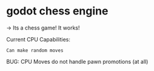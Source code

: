 # godot chess engine

-> Its a chess game! It works!

Current CPU Capabilities:

    Can make random moves

BUG: CPU Moves do not handle pawn promotions (at all)